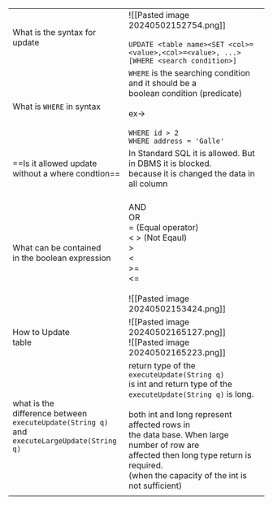 
|                                                                                                        |                                                                                                                                                                                                                                                                                                                             |
| ------------------------------------------------------------------------------------------------------ | --------------------------------------------------------------------------------------------------------------------------------------------------------------------------------------------------------------------------------------------------------------------------------------------------------------------------- |
| What is the syntax for update                                                                          | ![[Pasted image 20240502152754.png]]<br><br>`UPDATE <table name><SET <col>=<value>,<col>=<value>, ...>[WHERE <search condition>]`                                                                                                                                                                                           |
| What is `WHERE` in syntax                                                                              | `WHERE` is the  searching condition and it should be a <br>boolean condition (predicate)<br><br>ex-><br><br>`WHERE id > 2`<br>`WHERE address = 'Galle'`                                                                                                                                                                     |
| ==Is it allowed update <br>without a where condtion==                                                  | In Standard SQL it is allowed. But in DBMS it is blocked. <br>because it is changed the data in all column                                                                                                                                                                                                                  |
| What can be contained<br>in the boolean expression                                                     | <br>AND<br>OR<br>=  (Equal operator)<br>< >  (Not Eqaul)<br>><br><<br>>=<br><=<br><br>![[Pasted image 20240502153424.png]]<br>                                                                                                                                                                                              |
| How to Update<br>table                                                                                 | ![[Pasted image 20240502165127.png]]<br>![[Pasted image 20240502165223.png]]<br>                                                                                                                                                                                                                                            |
| what is the <br>difference between<br>`executeUpdate(String q)` <br>and `executeLargeUpdate(String q)` | return type of the `executeUpdate(String q)` <br>is int and return type of the <br>`executeUpdate(String q)` is long.<br><br>both int and long represent affected rows in<br>the data base. When large number of row are<br>affected then long type return is required.<br>(when the capacity of the int is not sufficient) |
|                                                                                                        |                                                                                                                                                                                                                                                                                                                             |
